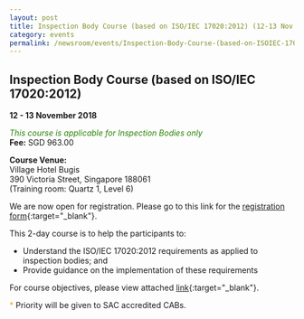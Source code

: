 ```yaml
---
layout: post
title: Inspection Body Course (based on ISO/IEC 17020:2012) (12-13 Nov 2018)
category: events
permalink: /newsroom/events/Inspection-Body-Course-(based-on-ISOIEC-170202012)1003-1061
---
```


## Inspection Body Course (based on ISO/IEC 17020:2012)
**12 - 13 November 2018**

<span style="color:#288400;font-style:italic;">This course is applicable for Inspection Bodies only</span>  
**Fee:** SGD 963.00

**Course Venue:**  
Village Hotel Bugis  
390 Victoria Street, Singapore 188061  
(Training room:  Quartz 1, Level 6)

We are now open for registration.  Please go to this link for the [registration form](/files/events/Registration%20form%20(IB-Nov%202018).docx){:target="_blank"}.

This 2-day course is to help the participants to:
* Understand the ISO/IEC 17020:2012 requirements as applied to inspection bodies; and  
* Provide guidance on the implementation of these requirements
  
For course objectives, please view attached [link](/files/events/Course%20Objectives%20for%20website-IB2018.docx){:target="_blank"}.

<span style="color:orange">*</span> Priority will be given to SAC accredited CABs.
